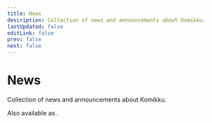 ```yaml
---
title: News
description: Collection of news and announcements about Komikku.
lastUpdated: false
editLink: false
prev: false
next: false
---
```


<script setup>
import News from "@theme/components/News.vue";
import RssLink from "@theme/components/RssLink.vue";
</script>

# News

Collection of news and announcements about Komikku.

Also available as <RssLink />.

<News />
